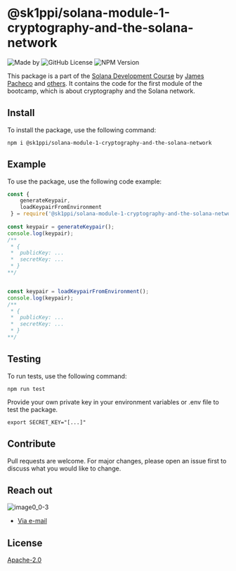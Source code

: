 # @sk1ppi/solana-module-1-cryptography-and-the-solana-network

![Made by](https://img.shields.io/badge/SK1PPI-8A2BE2)
![GitHub License](https://img.shields.io/github/license/sk1ppi/solana_module_1_cryptography_and_the_solana_network)
![NPM Version](https://img.shields.io/npm/v/@sk1ppi/solana-module-1-cryptography-and-the-solana-network)

This package is a part of the [Solana Development Course](https://www.soldev.app/course) by [James Pacheco](https://twitter.com/jamesrp13) and [others](https://github.com/Unboxed-Software/solana-course/graphs/contributors?type=a). 
It contains the code for the first module of the bootcamp, which is about cryptography and the Solana network.

## Install

To install the package, use the following command:


```shell
npm i @sk1ppi/solana-module-1-cryptography-and-the-solana-network
```

## Example

To use the package, use the following code example:

```js
const {     
    generateKeypair,
    loadKeypairFromEnvironment
 } = require('@sk1ppi/solana-module-1-cryptography-and-the-solana-network');
 
const keypair = generateKeypair();
console.log(keypair);
/** 
 * {
 *  publicKey: ...
 *  secretKey: ...
 * }
**/


const keypair = loadKeypairFromEnvironment();
console.log(keypair);
/** 
 * {
 *  publicKey: ...
 *  secretKey: ...
 * }
**/
```

## Testing

To run tests, use the following command:

```shell
npm run test
```

Provide your own private key in your environment variables or .env file to test the package.

```shell
export SECRET_KEY="[...]"
```

## Contribute

Pull requests are welcome. For major changes, please open an issue first to discuss what you would like to change.

## Reach out

![image0_0-3](https://github.com/sk1ppi/cardano_nami_wallet_recovery/assets/121653522/4dc2f3ff-a082-45fb-80de-d3a32bea18ae)

- [Via e-mail](mailto:kcxyzxyz@icloud.com?subject=Reaching%20out!)

## License

[Apache-2.0](LICENSE)